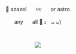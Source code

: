 <p align="center">
🦴​​ azazel ⠀⠀୭୧ ⠀⠀or astro 
</p>

<p align="center">
   any ⠀⠀all 🪽​ ১ㅤᴗ ᴗ)
   </p>
   
  ⠀⠀⠀ ⠀⠀ ⠀  ⠀⠀⠀ ⠀⠀ ⠀ ⠀⠀⠀      <p align="center">
  ![](https://komarev.com/ghpvc/?username=cupidtear&color=8d8db5&style=flat&label=fossils)
</p>  ⠀⠀⠀ ⠀⠀ ⠀  ⠀⠀⠀ ⠀⠀ ⠀ ⠀⠀⠀      


